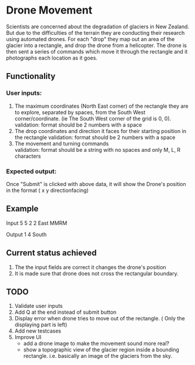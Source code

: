 # Drone Movement

Scientists are concerned about the degradation of glaciers in New Zealand. But due to the difficulties of the terrain they are conducting their research using automated drones. For each "drop" they map out an area of the glacier into a rectangle, and drop the drone from a helicopter. The drone is then sent a series of commands which move it through the rectangle and it photographs each location as it goes.

## Functionality

### User inputs:

1. The maximum coordinates (North East corner) of the rectangle they are to explore, separated by spaces, from the South West corner/coordinate. (ie The South West corner of the grid is 0, 0).
	validation: format should be 2 numbers with a space
2. The drop coordinates and direction it faces for their starting position in the rectangle
	validation: format should be 2 numbers with a space
3. The movement and turning commands	
	validation: format should be a string with no spaces and only M, L, R characters

### Expected output:
Once "Submit" is clicked with above data, it will show the Drone's position in the format ( x y directionfacing)

## Example

Input
5 5
2 2 East
MMRM

Output
1 4 South

## Current status achieved
1. The the input fields are correct it changes the drone's position 
2. It is made sure that drone does not cross the rectangular boundary.


## TODO
1. Validate user inputs
2. Add Q at the end instead of submit button
3. Display error when drone tries to move out of the rectangle. ( Only the displaying part is left)
4. Add new testcases
5. Improve UI 
   - add a drone image to make the movement sound more real?
   - show a topographic view of the glacier region inside a bounding rectangle. i.e. basically an image of the glaciers from the sky.
